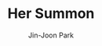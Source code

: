 --- 
slug: "her-summon"
title: "Her Summon"
publishdate: "2018-12-22"
src: "https://365manga.net/manga/her-summon"
author: "Jin-Joon Park"
image: "https://data.365manga.net/images/thumbnails/32702-her-summon.jpg"
tags: ["Action","Adventure","Comedy","Fantasy","Mystery","Shounen","Shounen ai","Supernatural"]
chapters: ["Chapter 10 ","Chapter 9 ","Chapter 8 ","Chapter 7 ","Chapter 6 ","Chapter 5 ","Chapter 4 ","Chapter 3 ","Chapter 2 ","Chapter 1 ","Oneshot"]
chapterlinks: ["https://365manga.net/her-summon/chapter-10.html","https://365manga.net/her-summon/chapter-9.html","https://365manga.net/her-summon/chapter-8.html","https://365manga.net/her-summon/chapter-7.html","https://365manga.net/her-summon/chapter-6.html","https://365manga.net/her-summon/chapter-5.html","https://365manga.net/her-summon/chapter-4.html","https://365manga.net/her-summon/chapter-3.html","https://365manga.net/her-summon/chapter-2.html","https://365manga.net/her-summon/chapter-1.html","https://365manga.net/her-summon/chapter-0.html"]
description: "Due to a misuse of a word joke on live TV broadcast, girl group otaku, 'Jin-Kyung' ended up becoming doxxed and labeled as a 'child predator', and ended up getting Social Anxiety Disorder. 3 years later, because of his past incident from the 3D world, his love for only the 2D world manifested, and ended up becoming a 'Shut-In Otaku'! Then one day, as Jin-Kyung was no-lifing as usual, he was summoned to ‘Another World’, and came face-to-face with a bright-eyed, hopeful Summoner… Interesting enough, in the world that Jin-Kyung was summoned to, his Social Anxiety Disorder disappeared, and he was also able to wield immense power, and became the strongest summoned being there ever was!! The story of a former girl group otaku turned powerful 2D otaku, and the story of a weak and feeble Summoner commences now!!!"
---
